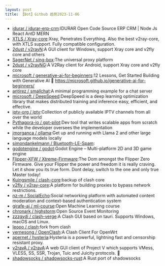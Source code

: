 ```yaml
---
layout: post
title: 【Bot】Github 趋势2023-11-06
---
```


* [idurar / idurar-erp-crm](https://github.com/idurar/idurar-erp-crm):IDURAR Open Code Source ERP CRM | Node Js React AntD MERN
* [XTLS / Xray-core](https://github.com/XTLS/Xray-core):Xray, Penetrates Everything. Also the best v2ray-core, with XTLS support. Fully compatible configuration.
* [2dust / v2rayN](https://github.com/2dust/v2rayN):A GUI client for Windows, support Xray core and v2fly core and others
* [SagerNet / sing-box](https://github.com/SagerNet/sing-box):The universal proxy platform
* [2dust / v2rayNG](https://github.com/2dust/v2rayNG):A V2Ray client for Android, support Xray core and v2fly core
* [microsoft / generative-ai-for-beginners](https://github.com/microsoft/generative-ai-for-beginners):12 Lessons, Get Started Building with Generative AI 🔗 https://microsoft.github.io/generative-ai-for-beginners/
* [antirez / smallchat](https://github.com/antirez/smallchat):A minimal programming example for a chat server
* [microsoft / DeepSpeed](https://github.com/microsoft/DeepSpeed):DeepSpeed is a deep learning optimization library that makes distributed training and inference easy, efficient, and effective.
* [iptv-org / iptv](https://github.com/iptv-org/iptv):Collection of publicly available IPTV channels from all over the world
* [Pythagora-io / gpt-pilot](https://github.com/Pythagora-io/gpt-pilot):Dev tool that writes scalable apps from scratch while the developer oversees the implementation
* [jmorganca / ollama](https://github.com/jmorganca/ollama):Get up and running with Llama 2 and other large language models locally
* [simondankelmann / Bluetooth-LE-Spam](https://github.com/simondankelmann/Bluetooth-LE-Spam):
* [godotengine / godot](https://github.com/godotengine/godot):Godot Engine – Multi-platform 2D and 3D game engine
* [Flipper-XFW / Xtreme-Firmware](https://github.com/Flipper-XFW/Xtreme-Firmware):The Dom amongst the Flipper Zero Firmware. Give your Flipper the power and freedom it is really craving. Let it show you its true form. Dont delay, switch to the one and only true Master today!
* [Kuingsmile / clash-core](https://github.com/Kuingsmile/clash-core):backup of clash core
* [v2fly / v2ray-core](https://github.com/v2fly/v2ray-core):A platform for building proxies to bypass network restrictions.
* [nz-m / SocialEcho](https://github.com/nz-m/SocialEcho):Social networking platform with automated content moderation and context-based authentication system
* [girafe-ai / ml-course](https://github.com/girafe-ai/ml-course):Open Machine Learning course
* [chronark / highstorm](https://github.com/chronark/highstorm):Open Source Event Monitoring
* [zzzgydi / clash-verge](https://github.com/zzzgydi/clash-verge):A Clash GUI based on tauri. Supports Windows, macOS and Linux.
* [Ieooo / clash](https://github.com/Ieooo/clash):fork from clash
* [vernesong / OpenClash](https://github.com/vernesong/OpenClash):A Clash Client For OpenWrt
* [apernet / hysteria](https://github.com/apernet/hysteria):Hysteria is a powerful, lightning fast and censorship resistant proxy.
* [v2rayA / v2rayA](https://github.com/v2rayA/v2rayA):A web GUI client of Project V which supports VMess, VLESS, SS, SSR, Trojan, Tuic and Juicity protocols. 🚀
* [shadowsocks / shadowsocks-rust](https://github.com/shadowsocks/shadowsocks-rust):A Rust port of shadowsocks
